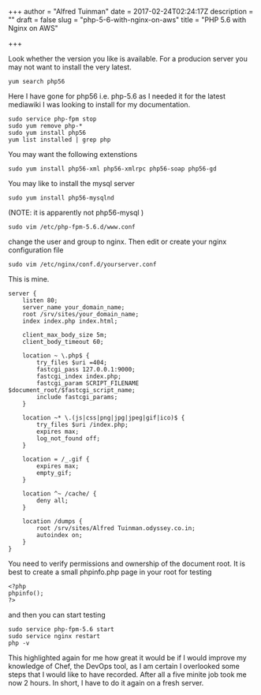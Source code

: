 +++
author = "Alfred Tuinman"
date = 2017-02-24T02:24:17Z
description = ""
draft = false
slug = "php-5-6-with-nginx-on-aws"
title = "PHP 5.6 with Nginx on AWS"

+++


Look whether the version you like is available. For a producion server you may not want to install the very latest.

```
yum search php56
```
Here I have gone for php56 i.e. php-5.6 as I needed it for the latest mediawiki I was looking to install for my documentation. 
```
sudo service php-fpm stop
sudo yum remove php-*
sudo yum install php56
yum list installed | grep php
```
You may want the following extenstions
```
sudo yum install php56-xml php56-xmlrpc php56-soap php56-gd
```
You may like to install the mysql server
```
sudo yum install php56-mysqlnd 
```
(NOTE: it is apparently not php56-mysql )
```
sudo vim /etc/php-fpm-5.6.d/www.conf
```
change the user and group to nginx. Then edit or create your nginx configuration file
```
sudo vim /etc/nginx/conf.d/yourserver.conf
```
This is mine.
```
server {
    listen 80;
    server_name your_domain_name;
    root /srv/sites/your_domain_name;
    index index.php index.html;

    client_max_body_size 5m;
    client_body_timeout 60;

    location ~ \.php$ {
        try_files $uri =404;
        fastcgi_pass 127.0.0.1:9000; 
        fastcgi_index index.php;
        fastcgi_param SCRIPT_FILENAME $document_root/$fastcgi_script_name;
        include fastcgi_params;
    }

    location ~* \.(js|css|png|jpg|jpeg|gif|ico)$ {
        try_files $uri /index.php;
        expires max;
        log_not_found off;
    }

    location = /_.gif {
        expires max;
        empty_gif;
    }

    location ^~ /cache/ {
        deny all;
    }

    location /dumps {
        root /srv/sites/Alfred Tuinman.odyssey.co.in;
        autoindex on;
    }
}
```

You need to verify permissions and ownership of the document root. It is best to create a small phpinfo.php page in your root for testing 
```
<?php
phpinfo();
?>
```

and then you can start testing
```
sudo service php-fpm-5.6 start
sudo service nginx restart
php -v
```

This highlighted again for me how great it would be if I would improve my knowledge of Chef, the DevOps tool, as I am certain I overlooked some steps that I would like to have recorded. After all a five minite job took me now 2 hours. In short, I have to do it again on a fresh server.

